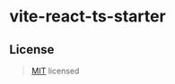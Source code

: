 # vite-react-ts-starter

## License

> [MIT](https://github.com/ztk37/react-training/blob/master/LICENSE) licensed
